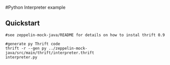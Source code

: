 #Python Interpreter example


## Quickstart

    #see zeppelin-mock-java/README for details on how to instal thrift 0.9

    #generate py Thrift code
    thrift -r --gen py ../zeppelin-mock-java/src/main/thrift/interpreter.thrift
    interpreter.py